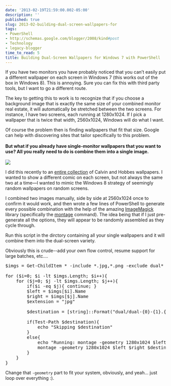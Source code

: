 ```yaml
---
date: '2013-02-19T21:59:00.002-05:00'
description: ''
published: true
slug: 2013-02-building-dual-screen-wallpapers-for
tags:
- PowerShell
- http://schemas.google.com/blogger/2008/kind#post
- Technology
- legacy-blogger
time_to_read: 5
title: Building Dual-Screen Wallpapers for Windows 7 with PowerShell
---
```


If you have two monitors you have probably noticed that you can’t easily put a different wallpaper on each screen in Windows 7 (this works out of the box in Windows 8). This is annoying. Sure you can fix this with third party tools, but I want to go a different route.

The key to getting this to work is to recognize that if you choose a background image that is exactly the same size of your combined monitor real estate, it will automatically be stretched between the two screens. For instance, I have two screens, each running at 1280x1024. If I pick a wallpaper that is twice that width, 2560x1024, Windows will do what I want.

Of course the problem then is finding wallpapers that fit that size. Google can help with discovering sites that tailor specifically to this problem.<br /><strong><br /></strong><strong>But what if you already have single-monitor wallpapers that you want to use? All you really need to do is combine them into a single image.</strong><br /><strong><br /></strong><a href="https://lh4.googleusercontent.com/-E4DLYNaeKYM/USQ7jt6lxJI/AAAAAAAAFic/jJHoq0iowss/s640/blogger-image--1475083773.jpg"><img border="0" src="https://lh4.googleusercontent.com/-E4DLYNaeKYM/USQ7jt6lxJI/AAAAAAAAFic/jJHoq0iowss/s640/blogger-image--1475083773.jpg" /></a>

I did this recently to an <a href="http://www.reddit.com/r/pics/comments/qiir8/45_calvin_hobbes_wallpapers_optimized_for/">entire collection</a> of Calvin and Hobbes wallpapers. I wanted to show a different comic on each screen, but not always the same two at a time—I wanted to mimic the Windows 8 strategy of seemingly random wallpapers on random screens. 

I combined two images manually, side by side at 2560x1024 once to confirm it would work, and then wrote a few lines of PowerShell to generate every possible combination with the help of the amazing <a href="http://www.imagemagick.org/">ImageMagick</a> library (specifically the <a href="http://www.imagemagick.org/script/montage.php">montage</a> command). The idea being that if I just pre-generate all the options, they will appear to be randomly assembled as they cycle through.

Run this script in the dirctory containing all your single wallpapers and it will combine them into the dual-screen variety.

Obviously this is crude--add your own flow control, resume support for large batches, etc....

<pre class="csharpcode">$imgs = Get-ChildItem * -include *.jpg,*.png -exclude dual*

<span class="kwrd">for</span> ($i=0; $i -lt $imgs.Length; $i++){ 
    <span class="kwrd">for</span> ($j=0; $j -lt $imgs.Length; $j++){ 
        <span class="kwrd">if</span>($i -eq $j){ <span class="kwrd">continue</span>; }
        $left = $imgs[$i].Name
        $right = $imgs[$j].Name
        $extension = <span class="str">"jpg"</span>

        $destination = [<span class="kwrd">string</span>]::Format(<span class="str">"dual/dual-{0}-{1}.{2}"</span>, $i, $j, $extension)

        <span class="kwrd">if</span>(Test-Path $destination){
            echo <span class="str">"Skipping $destination"</span>
        }
        <span class="kwrd">else</span>{
            echo <span class="str">"Running: montage -geometry 1280x1024 $left $right $destination"</span>
            montage -geometry 1280x1024 $left $right $destination
        }
    }
}</pre>
<p>Change that <code>-geometry</code> part to fit your system, obviously, and yeah... just loop over everything :). </p>